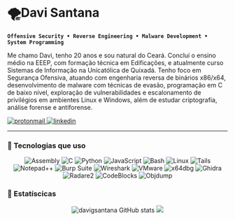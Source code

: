 # 🌪️Davi Santana

**`Offensive Security • Reverse Engineering • Malware Development • System Programming`**

Me chamo Davi, tenho 20 anos e sou natural do Ceará. Concluí o ensino médio na EEEP, com formação técnica em Edificações, e atualmente curso Sistemas de Informação na Unicatólica de Quixadá. Tenho foco em Segurança Ofensiva, atuando com engenharia reversa de binários x86/x64, desenvolvimento de malware com técnicas de evasão, programação em C de baixo nível, exploração de vulnerabilidades e escalonamento de privilégios em ambientes Linux e Windows, além de estudar criptografia, análise forense e antiforense.

<a href="mailto:cyberdgsecurity20@proton.me" target="_blank">
  <img alt="protonmail" src="https://img.shields.io/badge/ProtonMail-6D4AFF?style=for-the-badge&logo=protonmail&logoColor=white" />
</a>

<a href="https://www.linkedin.com/in/davisantanadev/" target="_blank">
  <img alt="linkedin" src="https://img.shields.io/badge/LinkedIn-0077B5?style=for-the-badge&logo=linkedin&logoColor=white" />
</a>

---

<!-- Badges e Skills -->
### 👾 Tecnologias que uso
<div align="center">
  <p>
    <img alt="Assembly" src="https://img.shields.io/badge/x86/x64%20Assembly-grey?style=for-the-badge&logo=nasm&logoColor=white" />
    <img alt="C" src="https://img.shields.io/badge/C-00599C?style=for-the-badge&logo=c&logoColor=white" />
    <img alt="Python" src="https://img.shields.io/badge/Python-FFD43B?style=for-the-badge&logo=python&logoColor=blue" />
    <img alt="JavaScript" src="https://img.shields.io/badge/JavaScript-323330?style=for-the-badge&logo=javascript&logoColor=F7DF1E" />
    <img alt="Bash" src="https://img.shields.io/badge/Bash-121011?style=for-the-badge&logo=gnubash&logoColor=white" />
    <img alt="Linux" src="https://img.shields.io/badge/Linux-FCC624?style=for-the-badge&logo=linux&logoColor=black" />
    <img alt="Tails" src="https://img.shields.io/badge/Tails-56347C?style=for-the-badge&logo=tails&logoColor=white" />
    <img alt="Notepad++" src="https://img.shields.io/badge/Notepad++-90E59A?style=for-the-badge&logo=notepadplusplus&logoColor=black" />
    <img alt="Burp Suite" src="https://img.shields.io/badge/Burp%20Suite-FF6633?style=for-the-badge&logo=burpsuite&logoColor=white" />
    <img alt="Wireshark" src="https://img.shields.io/badge/Wireshark-1679A7?style=for-the-badge&logo=wireshark&logoColor=white" />
    <img alt="VMware" src="https://img.shields.io/badge/VMware-231f20?style=for-the-badge&logo=VMware&logoColor=white" />
    <img alt="x64dbg" src="https://img.shields.io/badge/x64dbg-333333?style=for-the-badge&logoColor=white" />
    <img alt="Ghidra" src="https://img.shields.io/badge/Ghidra-BB0000?style=for-the-badge&logo=ghidra&logoColor=white" />
    <img alt="Radare2" src="https://img.shields.io/badge/Radare2-000000?style=for-the-badge&logoColor=white" />
    <img alt="CodeBlocks" src="https://img.shields.io/badge/Code::Blocks-000000?style=for-the-badge&logoColor=white" />
    <img alt="Objdump" src="https://img.shields.io/badge/Objdump-555555?style=for-the-badge&logoColor=white" />
  </p>
</div>

### 👾 Estatíscicas
<p align="center" height="200">
  <img src="https://github-readme-stats.vercel.app/api?username=davigsantana&show_icons=true&theme=tokyonight" alt="davigsantana GitHub stats"/>
  <img src="https://github-readme-stats.vercel.app/api/top-langs/?username=davigsantana"/>
</p>
